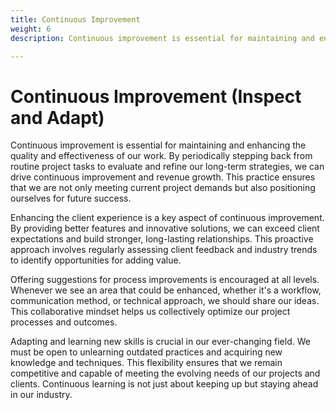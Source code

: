 ```yaml
---
title: Continuous Improvement
weight: 6
description: Continuous improvement is essential for maintaining and enhancing the quality and effectiveness of our work. By periodically stepping back from routine project tasks to evaluate and refine our long-term strategies, we can drive continuous improvement and revenue growth. This practice ensures that we are not only meeting current project demands but also positioning ourselves for future success.

---
```


# Continuous Improvement (Inspect and Adapt)

Continuous improvement is essential for maintaining and enhancing the quality and effectiveness of our work. By periodically stepping back from routine project tasks to evaluate and refine our long-term strategies, we can drive continuous improvement and revenue growth. This practice ensures that we are not only meeting current project demands but also positioning ourselves for future success.

Enhancing the client experience is a key aspect of continuous improvement. By providing better features and innovative solutions, we can exceed client expectations and build stronger, long-lasting relationships. This proactive approach involves regularly assessing client feedback and industry trends to identify opportunities for adding value.

Offering suggestions for process improvements is encouraged at all levels. Whenever we see an area that could be enhanced, whether it's a workflow, communication method, or technical approach, we should share our ideas. This collaborative mindset helps us collectively optimize our project processes and outcomes.

Adapting and learning new skills is crucial in our ever-changing field. We must be open to unlearning outdated practices and acquiring new knowledge and techniques. This flexibility ensures that we remain competitive and capable of meeting the evolving needs of our projects and clients. Continuous learning is not just about keeping up but staying ahead in our industry.
